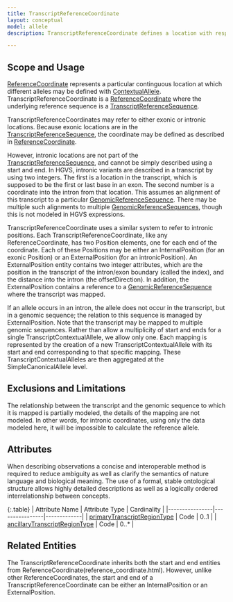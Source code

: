 ```yaml
---
title: TranscriptReferenceCoordinate
layout: conceptual
model: allele
description: TranscriptReferenceCoordinate defines a location with respect to a <a href="/conceptual/reference_sequence/transcript_reference_sequence.html">TranscriptReferenceSequence</a>. A TranscriptReferenceCoordinate can be defined for both exonic positions, which are part of the transcript, and intronic positions, which are not.

---
```


Scope and Usage
---------------

[ReferenceCoordinate](reference_coordinate.html) represents a particular continguous location at which different alleles may be defined with [ContextualAllele](index.html). TranscriptReferenceCoordinate is a [ReferenceCoordinate](reference_coordinate.html) where the underlying reference sequence is a [TranscriptReferenceSequence](/conceptual/reference_sequence/transcript_reference_sequence.html).

TranscriptReferenceCoordinates may refer to either exonic or intronic locations. Because exonic locations are in the [TranscriptReferenceSequence](/conceptual/reference_sequence/transcript_reference_sequence.html), the coordinate may be defined as described in [ReferenceCoordinate](reference_coordinate.html).

However, intronic locations are not part of the [TranscriptReferenceSequence](/conceptual/reference_sequence/transcript_reference_sequence.html), and cannot be simply described using a start and end.  In HGVS, intronic variants are described in a transcript by using two integers. The first is a location in the transcript, which is supposed to be the first or last base in an exon. The second number is a coordinate into the intron from that location.  This assumes an alignment of this transcript to a particular [GenomicReferenceSequence](/conceptual/reference_sequence/genomic_reference_sequence.html).  There may be multiple such alignments to multiple [GenomicReferenceSequences](/conceptual/reference_sequence/genomic_reference_sequence.html), though this is not modeled in HGVS expressions.

TranscriptReferenceCoordinate uses a similar system to refer to intronic positions. Each TranscriptReferenceCoordinate, like any ReferenceCoordinate, has two Position elements, one for each end of the coordinate. Each of these Positions may be either an InternalPosition (for an exonic Position) or an ExternalPosition (for an intronicPosition). An ExternalPosition entity contains two integer attributes, which are the position in the transcript of the intron/exon boundary (called the index), and the distance into the intron (the offsetDirection). In addition, the ExternalPosition contains a reference to a [GenomicReferenceSequence](/conceptual/reference_sequence/genomic_reference_sequence.html) where the transcript was mapped.

If an allele occurs in an intron, the allele does not occur in the transcript, but in a genomic sequence; the relation to this sequence is managed by ExternalPosition.  Note that the transcript may be mapped to multiple genomic sequences. Rather than allow a multiplicity of start and ends for a single TranscriptContextualAllele, we allow only one. Each mapping is represented by the creation of a new TranscriptContextualAllele with its start and end corresponding to that specific mapping.  These TranscriptContextualAlleles are then aggregated at the SimpleCanonicalAllele level.

Exclusions and Limitations
--------------------------

The relationship between the transcript and the genomic sequence to which it is mapped is partially modeled, the details of the mapping are not modeled. In other words, for intronic coordinates, using only the data modeled here, it will be impossible to calculate the reference allele.

Attributes
----------

When describing observations a concise and interoperable method is required to reduce ambiguity as well as clarify the semantics of nature language and biological meaning. The use of a formal, stable ontological structure allows highly detailed descriptions as well as a logically ordered interrelationship between concepts.

{:.table}
| Attribute Name | Attribute Type | Cardinality |
|----------------|----------------|-------------|
| [primaryTranscriptRegionType](/implementation/value_set_list/primary_transcript_region_type.html) | Code | 0..1 |
| [ancillaryTranscriptRegionType](/implementation/value_set_list/ancillary_transcript_region_type.html) | Code | 0..* |

Related Entities
----------------

The TranscriptReferenceCoordinate inherits both the start and end entities from ReferenceCoordinate(reference_coordinate.html). However, unlike other ReferenceCoordinates, the start and end of a TranscriptReferenceCoordinate can be either an InternalPosition or an ExternalPosition.
